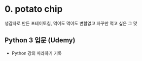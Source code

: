 # 0. potato chip

생감자로 만든 포테이토칩, 먹어도 먹어도 변함없고 자꾸만 먹고 싶은 그 맛

## Python 3 입문 (Udemy)
- Python 강의 따라하기 기록
